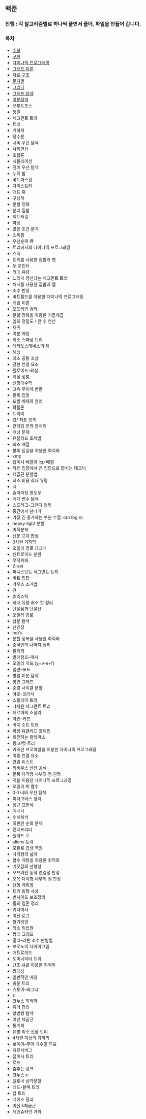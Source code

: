 ## 백준

### 진행 : 각 알고리즘별로 하나씩 풀면서 폴더, 파일을 만들어 갑니다.

### 목차
* [수학](https://github.com/gerherh/Algorithm/tree/main/%EB%B0%B1%EC%A4%80/%EC%88%98%ED%95%99)
* [구현](https://github.com/gerherh/Algorithm/tree/main/%EB%B0%B1%EC%A4%80/%EA%B5%AC%ED%98%84)
* [다이나믹 프로그래밍](https://github.com/gerherh/Algorithm/tree/main/%EB%B0%B1%EC%A4%80/%EB%8B%A4%EC%9D%B4%EB%82%98%EB%AF%B9%20%ED%94%84%EB%A1%9C%EA%B7%B8%EB%9E%98%EB%B0%8D)
* [그래프 이론](https://github.com/gerherh/Algorithm/tree/main/%EB%B0%B1%EC%A4%80/%EA%B7%B8%EB%9E%98%ED%94%84%20%EC%9D%B4%EB%A1%A0)
* [자료 구조](https://github.com/gerherh/Algorithm/tree/main/%EB%B0%B1%EC%A4%80/%EC%9E%90%EB%A3%8C%EA%B5%AC%EC%A1%B0)
* [문자열](https://github.com/gerherh/Algorithm/tree/main/%EB%B0%B1%EC%A4%80/%EB%AC%B8%EC%9E%90%EC%97%B4)
* [그리디](https://github.com/gerherh/Algorithm/tree/main/%EB%B0%B1%EC%A4%80/%EA%B7%B8%EB%A6%AC%EB%94%94)
* [그래프 탐색](https://github.com/gerherh/Algorithm/tree/main/%EB%B0%B1%EC%A4%80/%EA%B7%B8%EB%9E%98%ED%94%84%20%ED%83%90%EC%83%89)
* [이분탐색](https://github.com/gerherh/Coding-Test-Practice/tree/main/%EB%B0%B1%EC%A4%80/%EC%9D%B4%EB%B6%84%ED%83%90%EC%83%89)
* 브루트포스
* 정렬
* 세그먼트 트리
* 트리
* 기하학
* 정수론
* 너비 우선 탐색
* 사칙연산
* 조합론
* 시뮬레이션
* 깊이 우선 탐색
* 누적 합
* 비트마스킹
* 다익스트라
* 애드 혹
* 구성적
* 분할 정복
* 분리 집합
* 백트래킹
* 파싱
* 많은 조건 분기
* 스위핑
* 우선순위 큐
* 트리에서의 다이나믹 프로그래밍
* 스택
* 트리를 사용한 집합과 맵
* 두 포인터
* 최대 유량
* 느리게 갱신되는 세그먼트 트리
* 해시를 사용한 집합과 맵
* 소수 판정
* 비트필드를 이용한 다이나믹 프로그래밍
* 게임 이론
* 오프라인 쿼리
* 분할 정복을 이용한 거듭제곱
* 임의 정밀도 / 큰 수 연산
* 재귀
* 이분 매칭
* 최소 스패닝 트리
* 에라토스테네스의 체
* 해싱
* 최소 공통 조상
* 강한 연결 요소
* 플로이드-와샬
* 위상 정렬
* 선형대수학
* 고속 푸리에 변환
* 볼록 껍질
* 포함 배제의 원리
* 확률론
* 트라이
* 값/ 좌표 압축
* 런타임 전의 전처리
* 배낭 문제
* 유클리드 호제법
* 희소 배열
* 볼록 껍질을 이용한 최적화
* kmp
* 접미사 배열과 lcp 배열
* 작은 집합에서 큰 집합으로 합치는 테크닉
* 제곱근 분할법
* 최소 비용 최대 유량
* 덱
* 슬라이딩 윈도우
* 매개 변수 탐색
* 스프라그–그런디 정리
* 중간에서 만나기
* 가장 긴 증가하는 부분 수열: o(n log n)
* heavy-light 분할
* 미적분학
* 선분 교차 판정
* 3차원 기하학
* 오일러 경로 테크닉
* 센트로이드 분할
* 무작위화
* 2-sat
* 퍼시스턴트 세그먼트 트리
* 비트 집합
* 가우스 소거법
* 큐
* 휴리스틱
* 최대 유량 최소 컷 정리
* 단절점과 단절선
* 오일러 경로
* 삼분 탐색
* 선인장
* mo's
* 분할 정복을 사용한 최적화
* 중국인의 나머지 정리
* 물리학
* 벌래캠프–매시
* 오일러 지표 (χ=v-e+f)
* 벨만–포드
* 병렬 이분 탐색
* 평면 그래프
* 순열 사이클 분할
* 아호-코라식
* 스플레이 트리
* 다차원 세그먼트 트리
* 페르마의 소정리
* 라빈–카프
* 머지 소트 트리
* 확장 유클리드 호제법
* 회전하는 캘리퍼스
* 링크/컷 트리
* 커넥션 프로파일을 이용한 다이나믹 프로그래밍
* 이중 연결 요소
* 연결 리스트
* 뫼비우스 반전 공식
* 볼록 다각형 내부의 점 판정
* 덱을 이용한 다이나믹 프로그래밍
* 오일러 피 함수
* 0-1 너비 우선 탐색
* 피타고라스 정리
* 정규 표현식
* 매내처
* 수치해석
* 외판원 순회 문제
* 인터프리터
* 폴라드 로
* aliens 트릭
* 모듈로 곱셈 역원
* 다각형의 넓이
* 함수 개형을 이용한 최적화
* 기댓값의 선형성
* 오프라인 동적 연결성 판정
* 오목 다각형 내부의 점 판정
* 선형 계획법
* 트리 동형 사상
* 번사이드 보조정리
* 홀의 결혼 정리
* 키타마사
* 이산 로그
* 헝가리안
* 최소 외접원
* 쌍대 그래프
* 밀러–라빈 소수 판별법
* 보로노이 다이어그램
* 매트로이드
* 도미네이터 트리
* 단조 큐를 이용한 최적화
* 쌍대성
* 일반적인 매칭
* 회문 트리
* 스토어–바그너
* z
* 크누스 최적화
* 뤼카 정리
* 양방향 탐색
* 이산 제곱근
* 통계학
* 유향 최소 신장 트리
* 4차원 이상의 기하학
* 보이어–무어 다수결 투표
* 히르쉬버그
* 접미사 트리
* 로프
* 춤추는 링크
* 크누스 x
* 델로네 삼각분할
* 레드-블랙 트리
* 탑 트리
* 베이즈 정리
* 이산 k제곱근
* 레벤슈타인 거리

